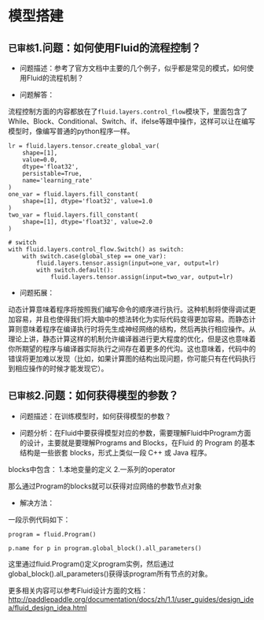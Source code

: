 # 模型搭建


## `已审核`1.问题：如何使用Fluid的流程控制？

+ 问题描述：参考了官方文档中主要的几个例子，似乎都是常见的模式，如何使用Fluid的流程机制？

+ 问题解答：

流程控制方面的内容都放在了`fluid.layers.control_flow`模块下，里面包含了While、Block、Conditional、Switch、if、ifelse等跟中操作，这样可以让在编写模型时，像编写普通的python程序一样。

```
lr = fluid.layers.tensor.create_global_var(
    shape=[1],
    value=0.0,
    dtype='float32',
    persistable=True,
    name='learning_rate'
)
one_var = fluid.layers.fill_constant(
    shape=[1], dtype='float32', value=1.0
)
two_var = fluid.layers.fill_constant(
    shape=[1], dtype='float32', value=2.0
)

# switch
with fluid.layers.control_flow.Switch() as switch:
    with switch.case(global_step == one_var):
        fluid.layers.tensor.assign(input=one_var, output=lr)
        with switch.default():
            fluid.layers.tensor.assign(input=two_var, output=lr)
```


+ 问题拓展：

动态计算意味着程序将按照我们编写命令的顺序进行执行。这种机制将使得调试更加容易，并且也使得我们将大脑中的想法转化为实际代码变得更加容易。而静态计算则意味着程序在编译执行时将先生成神经网络的结构，然后再执行相应操作。从理论上讲，静态计算这样的机制允许编译器进行更大程度的优化，但是这也意味着你所期望的程序与编译器实际执行之间存在着更多的代沟。这也意味着，代码中的错误将更加难以发现（比如，如果计算图的结构出现问题，你可能只有在代码执行到相应操作的时候才能发现它）。




## `已审核`2.问题：如何获得模型的参数？

+ 问题描述：在训练模型时，如何获得模型的参数？

+ 问题分析：在Fluid中要获得模型对应的参数，需要理解Fluid中Program方面的设计，主要就是要理解Programs and Blocks，在Fluid 的 Program 的基本结构是一些嵌套 blocks，形式上类似一段 C++ 或 Java 程序。

blocks中包含：
1.本地变量的定义
2.一系列的operator

那么通过Program的blocks就可以获得对应网络的参数节点对象


+ 解决方法：

一段示例代码如下：

```
program = fluid.Program()

p.name for p in program.global_block().all_parameters()
```

这里通过fluid.Program()定义program实例，然后通过global_block().all_parameters()获得该program所有节点的对象。

更多相关内容可以参考Fluid设计方面的文档：http://paddlepaddle.org/documentation/docs/zh/1.1/user_guides/design_idea/fluid_design_idea.html



